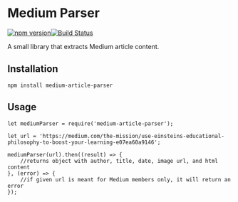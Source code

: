 Medium Parser 
=============
[![npm version](https://badge.fury.io/js/medium-article-parser.svg)](https://badge.fury.io/js/medium-article-parser)[![Build Status](https://travis-ci.org/carlelieser/medium-article-parser.svg?branch=master)](https://travis-ci.org/carlelieser/medium-article-parser)

A small library that extracts Medium article content.

## Installation

    npm install medium-article-parser

## Usage

    let mediumParser = require('medium-article-parser');

    let url = 'https://medium.com/the-mission/use-einsteins-educational-philosophy-to-boost-your-learning-e07ea60a9146';

    mediumParser(url).then((result) => {
        //returns object with author, title, date, image url, and html content
    }, (error) => {
        //if given url is meant for Medium members only, it will return an error
    });
